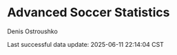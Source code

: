 # Advanced Soccer Statistics
Denis Ostroushko

<!-- gfm -->

Last successful data update: 2025-06-11 22:14:04 CST
